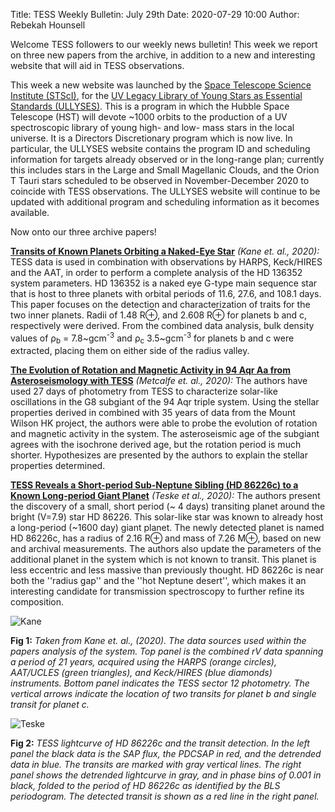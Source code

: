 Title: TESS Weekly Bulletin: July 29th
Date: 2020-07-29 10:00
Author: Rebekah Hounsell

Welcome TESS followers to our weekly news bulletin! This week we report on three new papers from the archive, in addition to a new and interesting website that will aid in TESS observations.

This week a new website was launched by the [Space Telescope Science Institute (STScI)](https://www.stsci.edu), for the [UV Legacy Library of Young Stars as Essential Standards (ULLYSES)](https://ullyses.stsci.edu). This is a program in which the Hubble Space Telescope (HST) will devote ~1000 orbits to the production of a UV spectroscopic library of young high- and low- mass stars in the local universe. It is a Directors Discretionary program which is now live. In particular, the ULLYSES website contains the program ID and scheduling information for targets already observed or in the long-range plan; currently this includes stars in the Large and Small Magellanic Clouds, and the Orion T Tauri stars scheduled to be observed in November-December 2020 to coincide with TESS observations. The ULLYSES website will continue to be updated with additional program and scheduling information as it becomes available.

Now onto our three archive papers!

**[Transits of Known Planets Orbiting a Naked-Eye Star](https://arxiv.org/abs/2007.10995)** *(Kane et. al., 2020):*
TESS data is used in combination with observations by HARPS, Keck/HIRES and the AAT, in order to perform a complete analysis of the HD 136352 system parameters. HD 136352  is a naked eye G-type main sequence star that is host to three planets with orbital periods of 11.6, 27.6, and 108.1 days. This paper focuses on the detection and characterization of traits for the two inner planets. Radii of 1.48 R&#8853;, and 2.608 R&#8853; for planets b and c, respectively were derived. From the combined data analysis, bulk density values of &#961;<sub>b</sub>  = 7.8~gcm<sup>-3</sup> and &#961;<sub>c</sub> 3.5~gcm<sup>-3</sup> for planets b and c were extracted, placing them on either side of the radius valley.

**[The Evolution of Rotation and Magnetic Activity in 94 Aqr Aa from Asteroseismology with TESS](https://arxiv.org/abs/2007.12755)** *(Metcalfe et. al., 2020):*
The authors have used 27 days of photometry from TESS  to characterize solar-like oscillations in the G8 subgiant of the 94 Aqr triple system. Using the stellar properties derived in combined with 35 years of data from the Mount Wilson HK project, the authors were able to probe the evolution of rotation and magnetic activity in the system. The asteroseismic age of the subgiant agrees with the isochrone derived age, but the rotation period is much shorter. Hypothesizes are presented by the authors to explain the stellar properties determined.

**[TESS Reveals a Short-period Sub-Neptune Sibling (HD 86226c) to a Known Long-period Giant Planet](https://arxiv.org/abs/2007.13927)** *(Teske et al., 2020):*
The authors present the discovery of a small, short period (~ 4 days) transiting planet around the bright (V=7.9) star HD 86226. This solar-like star was known to already host a long-period (~1600 day) giant planet.  The newly detected planet is named HD 86226c, has a radius of 2.16 R&#8853; and mass of 7.26 M&#8853;, based on new and archival measurements. The authors also update the parameters of the additional planet in the system which is not known to transit. This planet is less eccentric and less massive than previously thought. HD 86226c is  near both the ''radius gap'' and the ''hot Neptune desert'', which makes it an interesting candidate for transmission spectroscopy to further refine its composition.

![Kane](images/Kane.png)

**Fig 1:** *Taken from Kane et. al., (2020). The data sources used within the papers analysis of the system. Top panel is the combined rV data spanning a period of 21 years, acquired using the HARPS (orange circles), AAT/UCLES (green triangles), and Keck/HIRES (blue diamonds) instruments. Bottom panel indicates the TESS sector 12 photometry. The vertical arrows indicate the location of two transits for planet b and single transit for planet c.*

![Teske](images/Teske.png)

**Fig 2:** *TESS lightcurve of HD 86226c and the transit detection. In the left panel the black data is the SAP flux, the PDCSAP in red, and the detrended data in blue. The transits are marked with gray vertical lines. The right panel shows the detrended lightcurve in gray, and in phase bins of 0.001 in black, folded to the period of HD 86226c as identified by the BLS periodogram. The detected transit is shown as a red line in the right panel.*
